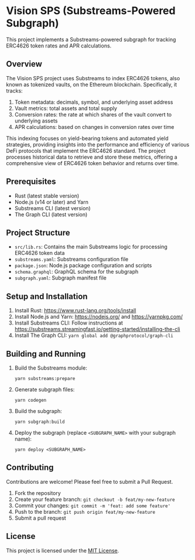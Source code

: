 # Vision SPS (Substreams-Powered Subgraph)

This project implements a Substreams-powered subgraph for tracking ERC4626 token rates and APR calculations.

## Overview

The Vision SPS project uses Substreams to index ERC4626 tokens, also known as tokenized vaults, on the Ethereum blockchain. Specifically, it tracks:

1. Token metadata: decimals, symbol, and underlying asset address
2. Vault metrics: total assets and total supply
3. Conversion rates: the rate at which shares of the vault convert to underlying assets
4. APR calculations: based on changes in conversion rates over time

This indexing focuses on yield-bearing tokens and automated yield strategies, providing insights into the performance and efficiency of various DeFi protocols that implement the ERC4626 standard. The project processes historical data to retrieve and store these metrics, offering a comprehensive view of ERC4626 token behavior and returns over time.

## Prerequisites

- Rust (latest stable version)
- Node.js (v14 or later) and Yarn
- Substreams CLI (latest version)
- The Graph CLI (latest version)

## Project Structure

- `src/lib.rs`: Contains the main Substreams logic for processing ERC4626 token data
- `substreams.yaml`: Substreams configuration file
- `package.json`: Node.js package configuration and scripts
- `schema.graphql`: GraphQL schema for the subgraph
- `subgraph.yaml`: Subgraph manifest file

## Setup and Installation

1. Install Rust: https://www.rust-lang.org/tools/install
2. Install Node.js and Yarn: https://nodejs.org/ and https://yarnpkg.com/
3. Install Substreams CLI: Follow instructions at https://substreams.streamingfast.io/getting-started/installing-the-cli
4. Install The Graph CLI: `yarn global add @graphprotocol/graph-cli`

## Building and Running

1. Build the Substreams module:
   ```
   yarn substreams:prepare
   ```

2. Generate subgraph files:
   ```
   yarn codegen
   ```

3. Build the subgraph:
   ```
   yarn subgraph:build
   ```

4. Deploy the subgraph (replace `<SUBGRAPH_NAME>` with your subgraph name):
   ```
   yarn deploy <SUBGRAPH_NAME>
   ```

## Contributing

Contributions are welcome! Please feel free to submit a Pull Request.

1. Fork the repository
2. Create your feature branch: `git checkout -b feat/my-new-feature`
3. Commit your changes: `git commit -m 'feat: add some feature'`
4. Push to the branch: `git push origin feat/my-new-feature`
5. Submit a pull request

## License

This project is licensed under the [MIT License](LICENSE).
